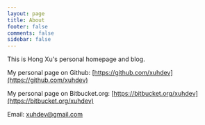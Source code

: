 ```yaml
---
layout: page
title: About
footer: false
comments: false
sidebar: false
---
```


This is Hong Xu's personal homepage and blog.

My personal page on Github: [https://github.com/xuhdev](https://github.com/xuhdev)

My personal page on Bitbucket.org: [https://bitbucket.org/xuhdev](https://bitbucket.org/xuhdev)


Email: [xuhdev@gmail.com](mailto:xuhdev@gmail.com)
